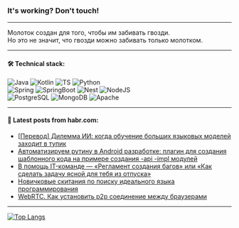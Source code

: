 ### It's working? Don't touch!

---
Молоток создан для того, чтобы им забивать гвозди. <br>
Но это не значит, что гвозди можно забивать только молотком.

---

#### 🛠️ Technical stack:

![Java](https://img.shields.io/badge/Java-informational?logo=Oracle&style=flat&logoColor=white&color=FF4500)
![Kotlin](https://img.shields.io/badge/Kotlin-informational?logo=Kotlin&style=flat&logoColor=white&color=774D97)
![TS](https://img.shields.io/badge/TypeScript-informational?logo=typeScript&style=flat&logoColor=black&color=017acc)
![Python](https://img.shields.io/badge/Python-informational?logo=Python&style=flat&logoColor=black&color=ffdd54) <br>
![Spring](https://img.shields.io/badge/Spring-informational?logo=Spring&style=flat&logoColor=white&color=6DB33F) 
![SpringBoot](https://img.shields.io/badge/SpringBoot-informational?logo=SpringBoot&style=flat&logoColor=white&color=6DB33F)
![Nest](https://img.shields.io/badge/NestJS-informational?logo=NestJS&style=flat&logoColor=white&color=E0234E) 
![NodeJS](https://img.shields.io/badge/NodeJS-informational?logo=node.js&style=flat&logoColor=white&color=70A760)<br>
![PostgreSQL](https://img.shields.io/badge/PostgreSQL-informational?logo=PostgreSQL&style=flat&logoColor=white&color=DAA520)
![MongoDB](https://img.shields.io/badge/MongoDB-informational?logo=MongoDB&style=flat&logoColor=white&color=870000)
![Apache](https://img.shields.io/badge/Apache-informational?logo=apache&style=flat&logoColor=white&color=f74e28)

___  

#### 💬 Latest posts from habr.com:

<!-- BLOG-POST-LIST:START -->
- [[Перевод] Дилемма ИИ: когда обучение больших языковых моделей заходит в тупик](https://habr.com/ru/articles/799517/?utm_source=habrahabr&utm_medium=rss&utm_campaign=799517)
- [Автоматизируем рутину в Android разработке: плагин для создания шаблонного кода на примере создания -api -impl модулей](https://habr.com/ru/companies/alfa/articles/799873/?utm_source=habrahabr&utm_medium=rss&utm_campaign=799873)
- [В помощь IT-команде — «Регламент создания багов» или «Как сделать задачу ясной для тебя из отпуска»](https://habr.com/ru/articles/799879/?utm_source=habrahabr&utm_medium=rss&utm_campaign=799879)
- [Новичковые скитания по поиску идеального языка программирования](https://habr.com/ru/articles/799867/?utm_source=habrahabr&utm_medium=rss&utm_campaign=799867)
- [WebRTC. Как установить p2p соединение между браузерами](https://habr.com/ru/articles/799863/?utm_source=habrahabr&utm_medium=rss&utm_campaign=799863)
<!-- BLOG-POST-LIST:END -->

---
[![Top Langs](https://github-readme-stats-git-master-advtsetting-gmailcom.vercel.app/api/top-langs/?username=zloylis&langs_count=10&hide_title=false&title_color=e6edf3&size_weight=0.5&count_weight=0.5&layout=compact&hide_border=true&theme=dracula)](https://github.com/zloylis)
<!--![GitHub stats](https://github-readme-stats-git-master-advtsetting-gmailcom.vercel.app/api?username=zloylis&show_icons=true&hide_border=true&theme=dracula&hide_title=true&include_all_commits=true&count_private=true&hide=contribs&hide_rank=true)-->
